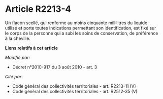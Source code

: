 # Article R2213-4

Un flacon scellé, qui renferme au moins cinquante millilitres du liquide utilisé et porte toutes indications permettant son
identification, est fixé sur le corps de la personne qui a subi les soins de conservation, de préférence à la cheville.

**Liens relatifs à cet article**

_Modifié par_:

  - Décret n°2010-917 du 3 août 2010 - art. 3

_Cité par_:

  - Code général des collectivités territoriales - art. R2213-11 (V)
  - Code général des collectivités territoriales - art. R2512-35 (V)
